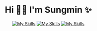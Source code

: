 <div align="center">

# Hi 👋🏻 I'm Sungmin ✨

</div>

<div align="center">

[![My Skills](https://skillicons.dev/icons?i=react,js)](https://skillicons.dev) 
[![My Skills](https://skillicons.dev/icons?i=c,py,java)](https://skillicons.dev) 
[![My Skills](https://skillicons.dev/icons?i=discord,figma,git,github,notion,vscode)](https://skillicons.dev)

</div>
